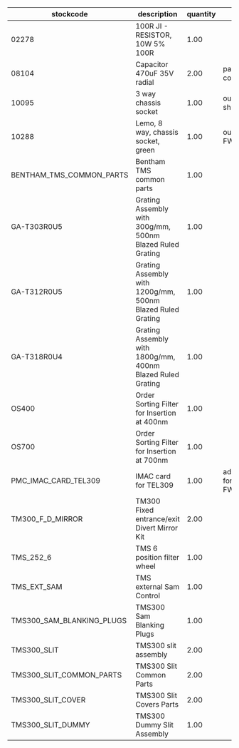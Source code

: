|stockcode|description|quantity|location|
|---------|-----------|--------|--------|
|02278|100R JI - RESISTOR, 10W 5% 100R|1.00||
|08104|Capacitor 470uF 35V radial|2.00|part of shutter control|
|10095|3 way chassis socket|1.00|output for shutter|
|10288|Lemo, 8 way, chassis socket, green|1.00|output for FW_ND_SINGLE|
|BENTHAM_TMS_COMMON_PARTS|Bentham TMS common parts|1.00||
|GA-T303R0U5|Grating Assembly with 300g/mm, 500nm Blazed Ruled Grating|1.00||
|GA-T312R0U5|Grating Assembly with 1200g/mm, 500nm Blazed Ruled Grating|1.00||
|GA-T318R0U4|Grating Assembly with 1800g/mm, 400nm Blazed Ruled Grating|1.00||
|OS400|Order Sorting Filter for Insertion at 400nm|1.00||
|OS700|Order Sorting Filter for Insertion at 700nm|1.00||
|PMC_IMAC_CARD_TEL309|IMAC card for TEL309|1.00|additional card for drive FW_ND_SINGLE|
|TM300_F_D_MIRROR|TM300 Fixed entrance/exit Divert Mirror Kit|2.00||
|TMS_252_6|TMS 6 position filter wheel|1.00||
|TMS_EXT_SAM|TMS external Sam Control|1.00||
|TMS300_SAM_BLANKING_PLUGS|TMS300 Sam Blanking Plugs|1.00||
|TMS300_SLIT|TMS300 slit assembly|2.00||
|TMS300_SLIT_COMMON_PARTS|TMS300 Slit Common Parts|2.00||
|TMS300_SLIT_COVER|TMS300 Slit Covers Parts|2.00||
|TMS300_SLIT_DUMMY|TMS300 Dummy Slit Assembly|1.00||
